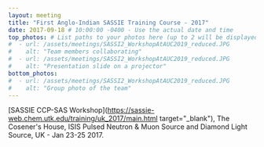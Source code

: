 ```yaml
---
layout: meeting
title: "First Anglo-Indian SASSIE Training Course - 2017"
date: 2017-09-18 # 10:00:00 -0400 - Use the actual date and time
top_photos: # List paths to your photos here (up to 2 will be displayed side by side at the top)
#  - url: /assets/meetings/SASSI2_WorkshopAtAUC2019_reduced.JPG
#    alt: "Team members collaborating"
#  - url: /assets/meetings/SASSI2_WorkshopAtAUC2019_reduced.JPG
#    alt: "Presentation slide on a projector"
bottom_photos:
#  - url: /assets/meetings/SASSI2_WorkshopAtAUC2019_reduced.JPG
#    alt: "Group photo of the team"
---
```

[SASSIE CCP-SAS Workshop](https://sassie-web.chem.utk.edu/training/uk_2017/main.html target="_blank"),
The Cosener's House, ISIS Pulsed Neutron & Muon Source and Diamond Light Source, UK - Jan 23-25 2017.